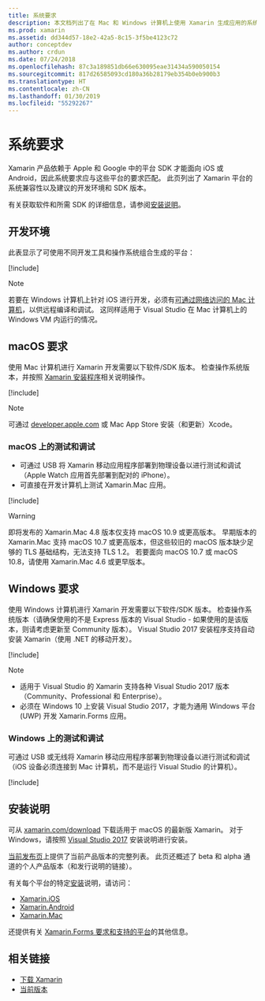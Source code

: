 ```yaml
---
title: 系统要求
description: 本文档列出了在 Mac 和 Windows 计算机上使用 Xamarin 生成应用的系统要求。 它还链接到安装说明。
ms.prod: xamarin
ms.assetid: dd344d57-18e2-42a5-8c15-3f5be4123c72
author: conceptdev
ms.author: crdun
ms.date: 07/24/2018
ms.openlocfilehash: 87c3a189851db66e630095eae31434a590050154
ms.sourcegitcommit: 817d26585093cd180a36b28179eb354b0eb900b3
ms.translationtype: HT
ms.contentlocale: zh-CN
ms.lasthandoff: 01/30/2019
ms.locfileid: "55292267"
---
```

# <a name="system-requirements"></a>系统要求

Xamarin 产品依赖于 Apple 和 Google 中的平台 SDK 才能面向 iOS 或 Android，因此系统要求应与这些平台的要求匹配。 此页列出了 Xamarin 平台的系统兼容性以及建议的开发环境和 SDK 版本。

有关获取软件和所需 SDK 的详细信息，请参阅[安装说明](#installation-instructions)。

## <a name="development-environments"></a>开发环境

此表显示了可使用不同开发工具和操作系统组合生成的平台：

[!include[](~/cross-platform/includes/development-environment.md)]

> [!NOTE]
> 若要在 Windows 计算机上针对 iOS 进行开发，必须有[可通过网络访问的 Mac 计算机](~/ios/get-started/installation/windows/connecting-to-mac/index.md)，以供远程编译和调试。 这同样适用于 Visual Studio 在 Mac 计算机上的 Windows VM 内运行的情况。

## <a name="macos-requirements"></a>macOS 要求

使用 Mac 计算机进行 Xamarin 开发需要以下软件/SDK 版本。 检查操作系统版本，并按照 [Xamarin 安装程序](#installation-instructions)相关说明操作。

[!include[](~/cross-platform/includes/macos-requirements.md)]

> [!NOTE]
> 可通过 [developer.apple.com](https://developer.apple.com/xcode/download/) 或 Mac App Store 安装（和更新）Xcode。

### <a name="testing--debugging-on-macos"></a>macOS 上的测试和调试

- 可通过 USB 将 Xamarin 移动应用程序部署到物理设备以进行测试和调试（Apple Watch 应用首先部署到配对的 iPhone）。
- 可直接在开发计算机上测试 Xamarin.Mac 应用。

[!include[](~/cross-platform/includes/macos-testing.md)]

> [!WARNING]
> 即将发布的 Xamarin.Mac 4.8 版本仅支持 macOS 10.9 或更高版本。
> 早期版本的 Xamarin.Mac 支持 macOS 10.7 或更高版本，但这些较旧的 macOS 版本缺少足够的 TLS 基础结构，无法支持 TLS 1.2。 若要面向 macOS 10.7 或 macOS 10.8，请使用 Xamarin.Mac 4.6 或更早版本。

## <a name="windows-requirements"></a>Windows 要求

使用 Windows 计算机进行 Xamarin 开发需要以下软件/SDK 版本。
检查操作系统版本（请确保使用的不是 Express 版本的 Visual Studio - 如果使用的是该版本，则请考虑更新至 Community 版本）。
Visual Studio 2017 安装程序支持自动安装 Xamarin（使用 .NET 的移动开发）。

[!include[](~/cross-platform/includes/windows-requirements.md)]

> [!NOTE]
> - 适用于 Visual Studio 的 Xamarin 支持各种 Visual Studio 2017 版本（Community、Professional 和 Enterprise）。
> - 必须在 Windows 10 上安装 Visual Studio 2017，才能为通用 Windows 平台 (UWP) 开发 Xamarin.Forms 应用。

### <a name="testing--debugging-on-windows"></a>Windows 上的测试和调试

可通过 USB 或无线将 Xamarin 移动应用程序部署到物理设备以进行测试和调试（iOS 设备必须连接到 Mac 计算机，而不是运行 Visual Studio 的计算机）。

[!include[](~/cross-platform/includes/windows-testing.md)]

## <a name="installation-instructions"></a>安装说明

可从 [xamarin.com/download](http://xamarin.com/download) 下载适用于 macOS 的最新版 Xamarin。 对于 Windows，请按照 [Visual Studio 2017](https://docs.microsoft.com/visualstudio/install/install-visual-studio) 安装说明进行安装。

[当前发布页](http://developer.xamarin.com/releases/current/)上提供了当前产品版本的完整列表。 此页还概述了 beta 和 alpha 通道的个人产品版本（和发行说明的链接）。

有关每个平台的特定[安装](~/cross-platform/get-started/installation/index.md)说明，请访问：

- [Xamarin.iOS](~/ios/get-started/installation/index.md)
- [Xamarin.Android](~/android/get-started/installation/index.md)
- [Xamarin.Mac](~/mac/get-started/installation.md)

还提供有关 [Xamarin.Forms 要求和支持的平台](~/get-started/installation.md)的其他信息。

## <a name="related-links"></a>相关链接

- [下载 Xamarin](https://visualstudio.microsoft.com/xamarin/)
- [当前版本](https://developer.xamarin.com/releases/current/)
